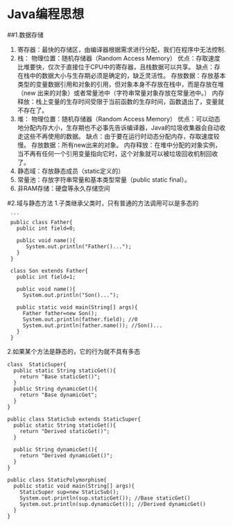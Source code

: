 #                        Java编程思想
##1.数据存储
  1. 寄存器：最快的存储区，由编译器根据需求进行分配，我们在程序中无法控制. 
   2. 栈：
      物理位置：随机存储器（Random Access Memory）
      优点：存取速度比堆要快，仅次于直接位于CPU中的寄存器，且栈数据可以共享。
      缺点：存在栈中的数据大小与生存期必须是确定的，缺乏灵活性。
      存放数据：存放基本类型的变量数据引用和对象的引用，但对象本身不存放在栈中，而是存放在堆（new 出来的对象）或者常量池中（字符串常量对象存放在常量池中。） 
      内存释放：栈上变量的生存时间受限于当前函数的生存时间，函数退出了，变量就不存在了。
   3. 堆：
      物理位置：随机存储器（Random Access Memory）
      优点：可以动态地分配内存大小，生存期也不必事先告诉编译器，Java的垃圾收集器会自动收走这些不再使用的数据。
      缺点：由于要在运行时动态分配内存，存取速度较慢。
      存放数据：所有new出来的对象。 
      内存释放：在堆中分配的对象实例，当不再有任何一个引用变量指向它时，这个对象就可以被垃圾回收机制回收了。
   4. 静态域：存放静态成员（static定义的） 
   5. 常量池：存放字符串常量和基本类型常量（public static final）。
   6. 非RAM存储：硬盘等永久存储空间
 
#2.域与静态方法
   1.子类继承父类时，只有普通的方法调用可以是多态的
   
     ```
     public class Father{
       public int field=0;
       
       public void name(){
          System.out.println("Father()...");
       }
     }
     
     class Son extends Father{
       public int field=1;
       
       public void name(){
         System.out.println("Son()...");
       
       public static void main(String[] args){
         Father father=new Son();
         System.out.println(father.field); //0
         System.out.println(father.name()); //Son()...
       }
     }
     
   2.如果某个方法是静态的，它的行为就不具有多态
   ```
   class  StaticSuper{
     public static String staticGet(){
       return "Base staticGet()";
     }
     public String dynamicGet(){
       return "Base dynamicGet";
     }
   }
   
   public class StaticSub extends StaticSuper{
     public static String staticGet(){
       return "Derived staticGet()";
     }
     
     public String dynamicGet(){
       return "Derived dynamicGet()";
     }
   }
   
   public class StaticPolymorphism{
     public static void main(String[] args){
       StaticSuper sup=new StaticSub();
       System.out.println(sup.staticGet()); //Base staticGet()
       System.out.println(sup.dynamicGet()); //Derived dynamicGet()
     }
   }
   
   